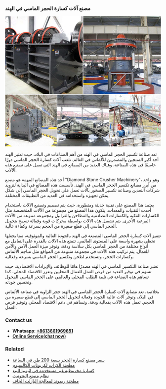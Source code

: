 <h3>مصنع آلات كسارة الحجر الماسي في الهند</h3><img src='1701853479.jpg' alt=''><p>تعد صناعة تكسير الحجر الماسي في الهند من أهم الصناعات في البلاد، حيث تعتبر الهند أحد أكبر المنتجين والمصدرين للألماس في العالم. تلعب آلات كسارة الحجر الماسي دورًا حاسمًا في هذه الصناعة، وهناك العديد من المصانع في الهند التي تعمل على تصنيع هذه الآلات.</p><p>أحد هذه المصانع المهمة هو مصنع "Diamond Stone Crusher Machinery"، وهو واحد من أبرز مصانع تكسير الحجر الماسي في الهند. تأسست هذه المصانع في البداية لتزويد شركات التعدين وصناعة تكسير الصخور بآلات تعمل على تحويل الحجر الماسي إلى شكل يمكن تجهيزه واستخدامه في العديد من التطبيقات المختلفة.</p><p>يعتمد هذا المصنع على تقنية حديثة ومتطورة، حيث يتم تصميم وتصنيع الآلات باستخدام أحدث التقنيات والمعدات. يتكون هذا المصنع من مجموعة من الآلات المتخصصة مثل الكسارات الفكية والكسارات التصادمية والمطاحن والغرابيل ومجموعة متنوعة من الآلات الفرعية الأخرى. يتم تشغيل هذه الآلات بواسطة محركات قوية وفعالة تسمح بتحويل الحجر الماسي إلى قطع صغيرة من الحجم بسرعة وكفاءة عالية.</p><p>تتميز آلات كسارة الحجر الماسي المصنعة في الهند بالجودة العالية والموثوقية، مما يجعلها تحظى بشهرة واسعة على المستوى العالمي. تتمتع هذه الآلات بالقدرة على التعامل مع أنواع مختلفة من الحجر الماسي بكل سلاسة ودقة، وتوفر ميزة العمل الآمن والآمن للعمال. يتم تركيب هذه الآلات في مجموعة متنوعة من المواقع مثل مناجم الألماس وكسارات الحجر، وتستخدم لطحن وتكسير الحجر الماسي بسرعة وفعالية.</p><p>تعتبر صناعة التكسير الماسي في الهند مصدرًا هامًا للوظائف والإيرادات الاقتصادية، حيث تسهم في توفير العديد من فرص العمل للعمال المحليين وتعزز الاقتصاد المحلي. كما تساهم هذه الصناعة في تلبية الطلب المحلي والعالمي على الحجر الماسي المحول وتحسين جودته.</p><p>بخلاصة، تعد مصانع آلات كسارة الحجر الماسي في الهند حجر الزاوية في صناعة الألماس في البلاد، وتوفر آلات عالية الجودة وفعالة لتحويل الحجر الماسي إلى قطع صغيرة من الحجم. تعمل هذه الآلات بفعالية ودقة، وتساهم في دعم الاقتصاد المحلي وتوفير فرص العمل.</p><h3>Contact us</h3><ul><li><strong>Whatsapp:&nbsp;<a href="https://wa.me/8613661969651">+8613661969651</a></strong></li><li><a href="https://swt.shibang-china.com/?git&amp;zhl&amp;مصنع آلات كسارة الحجر الماسي في الهند"><strong>Online Service(chat now)</strong></a></li></ul><h3>Related</h3><ul><li><a href='سعر مصنع كسارة الحجر بسعة 200 طن في الساعة.md'>سعر مصنع كسارة الحجر بسعة 200 طن في الساعة</a></li><li><a href='مطحنة الكرات لكربونات الكالسيوم.md'>مطحنة الكرات لكربونات الكالسيوم</a></li><li><a href='كسارة مخروطية غير مستخدمة في إثيوبيا للبيع.md'>كسارة مخروطية غير مستخدمة في إثيوبيا للبيع</a></li><li><a href='نظام مصنع البنتونيت.md'>نظام مصنع البنتونيت</a></li><li><a href='مطحنة ريموند لمعالجة البازلت الجاف.md'>مطحنة ريموند لمعالجة البازلت الجاف</a></li></ul>